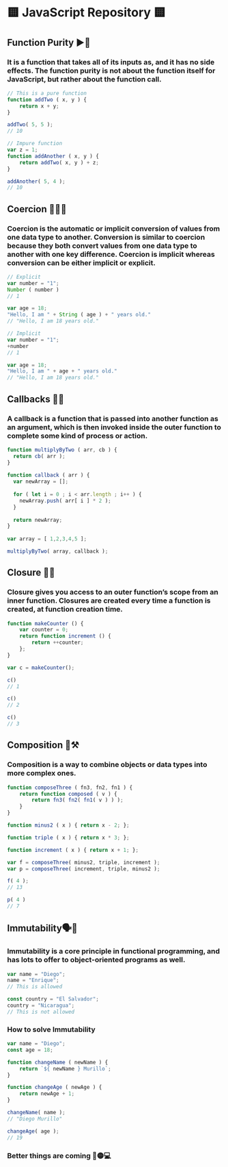# 🟨 JavaScript Repository 🟨

## Function Purity ▶️🧠

### It is a function that takes all of its inputs as, and it has no side effects. The function purity is not about the function itself for JavaScript, but rather about the function call.

```js
// This is a pure function
function addTwo ( x, y ) {
    return x + y;
}

addTwo( 5, 5 );
// 10

// Impure function
var z = 1;
function addAnother ( x, y ) {
    return addTwo( x, y ) + z;
}

addAnother( 5, 4 );
// 10
```

## Coercion 🔢🆎🆗

### Coercion is the automatic or implicit conversion of values from one data type to another. Conversion is similar to coercion because they both convert values from one data type to another with one key difference. Coercion is implicit whereas conversion can be either implicit or explicit.

```js
// Explicit
var number = "1";
Number ( number ) 
// 1

var age = 18;
"Hello, I am " + String ( age ) + " years old."
// "Hello, I am 18 years old."

// Implicit
var number = "1";
+number
// 1

var age = 18;
"Hello, I am " + age + " years old."
// "Hello, I am 18 years old."
```

## Callbacks 📲🔙

### A callback is a function that is passed into another function as an argument, which is then invoked inside the outer function to complete some kind of process or action.

```js
function multiplyByTwo ( arr, cb ) {
  return cb( arr );
}
  
function callback ( arr ) {
  var newArray = [];
    
  for ( let i = 0 ; i < arr.length ; i++ ) {
    newArray.push( arr[ i ] * 2 );
  }
    
  return newArray;
}
  
var array = [ 1,2,3,4,5 ];

multiplyByTwo( array, callback );
```
## Closure 🔄🆕

### Closure gives you access to an outer function’s scope from an inner function. Closures are created every time a function is created, at function creation time.

```js
function makeCounter () {
    var counter = 0;
    return function increment () {
        return ++counter;
    };
}

var c = makeCounter();

c()
// 1

c()
// 2

c()
// 3
```

## Composition 🧰⚒️

### Composition is a way to combine objects or data types into more complex ones.

```js
function composeThree ( fn3, fn2, fn1 ) {
    return function composed ( v ) {
        return fn3( fn2( fn1( v ) ) );
    }
}

function minus2 ( x ) { return x - 2; };

function triple ( x ) { return x * 3; };

function increment ( x ) { return x + 1; };

var f = composeThree( minus2, triple, increment );
var p = composeThree( increment, triple, minus2 );

f( 4 );
// 13

p( 4 )
// 7
```

## Immutability🗣️🚫

### Immutability is a core principle in functional programming, and has lots to offer to object-oriented programs as well.

```js
var name = "Diego";
name = "Enrique";
// This is allowed

const country = "El Salvador";
country = "Nicaragua";
// This is not allowed
```
### How to solve Immutability

```js
var name = "Diego";
const age = 18;

function changeName ( newName ) {
    return `${ newName } Murillo`;
}

function changeAge ( newAge ) {
    return newAge + 1;
}

changeName( name );
// "Diego Murillo"

changeAge( age );
// 19
```

### Better things are coming 👀🟡💻
